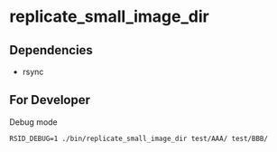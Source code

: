 # replicate_small_image_dir

## Dependencies
- rsync

## For Developer

Debug mode
```
RSID_DEBUG=1 ./bin/replicate_small_image_dir test/AAA/ test/BBB/
```

